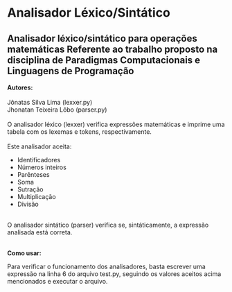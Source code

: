 # Analisador Léxico/Sintático

## Analisador léxico/sintático para operações matemáticas Referente ao trabalho proposto na disciplina de Paradigmas Computacionais e Linguagens de Programação

**Autores:**
<br><br>
Jônatas Silva Lima (lexxer.py)
<br>
Jhonatan Teixeira Lôbo (parser.py)
<br><br>
O analisador léxico (lexxer) verifica expressões matemáticas e imprime uma tabela com os lexemas e tokens, respectivamente.
<br><br>
Este analisador aceita:

  - Identificadores
  - Números inteiros
  - Parênteses
  - Soma
  - Sutração
  - Multiplicação
  - Divisão

<br>
O analisador sintático (parser) verifica se, sintáticamente, a expressão analisada está correta.
<br><br>

**Como usar:**


Para verificar o funcionamento dos analisadores, basta escrever uma expressão na linha 6 do arquivo test.py, seguindo os valores aceitos acima mencionados e executar o arquivo.
